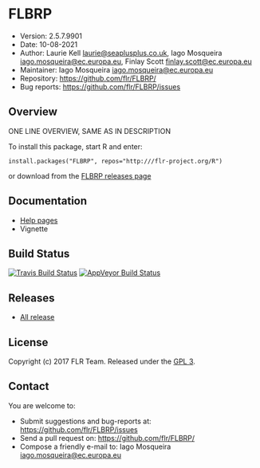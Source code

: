 # FLBRP
- Version: 2.5.7.9901
- Date: 10-08-2021
- Author: Laurie Kell <laurie@seaplusplus.co.uk>, Iago Mosqueira <iago.mosqueira@ec.europa.eu>, Finlay Scott <finlay.scott@ec.europa.eu>
- Maintainer: Iago Mosqueira <iago.mosqueira@ec.europa.eu>
- Repository: <https://github.com/flr/FLBRP/>
- Bug reports: <https://github.com/flr/FLBRP/issues>

## Overview
ONE LINE OVERVIEW, SAME AS IN DESCRIPTION

To install this package, start R and enter:

	install.packages("FLBRP", repos="http:///flr-project.org/R")

or download from the [FLBRP releases page](https://github.com/flr/FLBRP/releases/)

## Documentation
- [Help pages](http://flr-project.org/FLBRP)
- Vignette

## Build Status
[![Travis Build Status](https://travis-ci.org/flr/FLBRP.svg?branch=master)](https://travis-ci.org/flr/FLBRP)
[![AppVeyor Build Status](https://ci.appveyor.com/api/projects/status/github/flr/FLBRP?branch=master&svg=true)](https://ci.appveyor.com/project/flr/FLBRP)

## Releases
- [All release](https://github.com/flr/FLBRP/releases/)

## License
Copyright (c) 2017 FLR Team. Released under the [GPL 3](https://www.gnu.org/licenses/gpl-3.0.en.html).

## Contact
You are welcome to:

- Submit suggestions and bug-reports at: <https://github.com/flr/FLBRP/issues>
- Send a pull request on: <https://github.com/flr/FLBRP/>
- Compose a friendly e-mail to: Iago Mosqueira <iago.mosqueira@ec.europa.eu>
